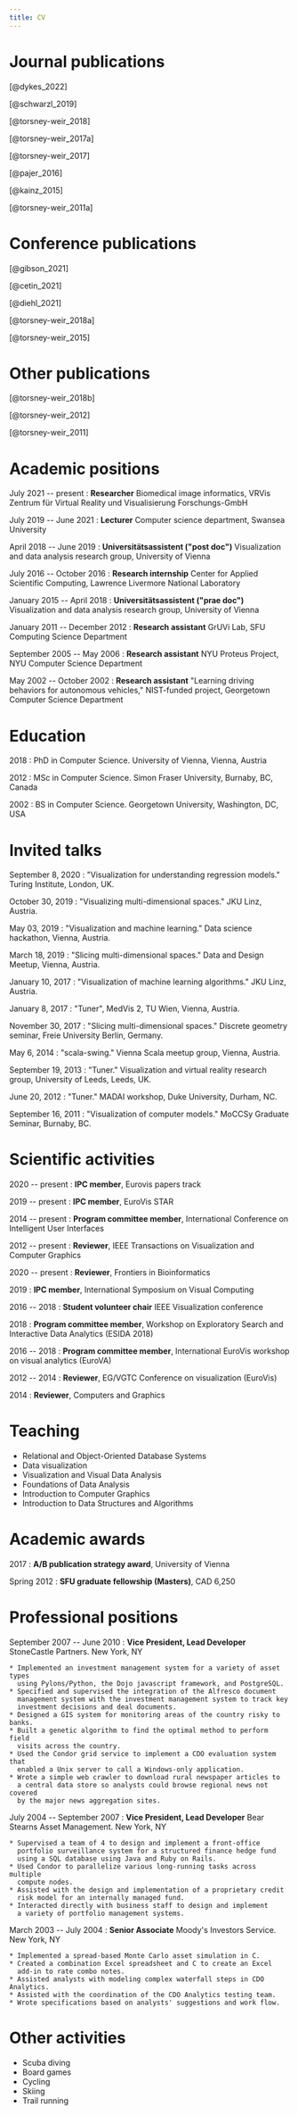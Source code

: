 ```yaml
---
title: CV
---
```


# Journal publications

[@dykes_2022]

[@schwarzl_2019]

[@torsney-weir_2018]

[@torsney-weir_2017a]

[@torsney-weir_2017]

[@pajer_2016]

[@kainz_2015]

[@torsney-weir_2011a]

# Conference publications

[@gibson_2021]

[@cetin_2021]

[@diehl_2021]

[@torsney-weir_2018a]

[@torsney-weir_2015]

# Other publications

[@torsney-weir_2018b]

[@torsney-weir_2012]

[@torsney-weir_2011]

# Academic positions

July 2021 -- present
: **Researcher** Biomedical image informatics, VRVis Zentrum für Virtual Reality und Visualisierung Forschungs-GmbH

July 2019 -- June 2021
: **Lecturer** Computer science department, Swansea University

April 2018 -- June 2019
: **Universitätsassistent ("post doc")** Visualization and data analysis research group, University of Vienna

July 2016 -- October 2016
: **Research internship**  Center for Applied Scientific Computing, Lawrence Livermore National Laboratory

January 2015 -- April 2018
: **Universitätsassistent ("prae doc")** Visualization and data analysis research group, University of Vienna

January 2011 -- December 2012
: **Research assistant** GrUVi Lab, SFU Computing Science Department

September 2005 -- May 2006
: **Research assistant** NYU Proteus Project, NYU Computer Science Department

May 2002 -- October 2002
: **Research assistant** "Learning driving behaviors for autonomous vehicles," NIST-funded project, Georgetown Computer Science Department

# Education

2018
: PhD in Computer Science. University of Vienna, Vienna, Austria

2012
: MSc in Computer Science. Simon Fraser University, Burnaby, BC, Canada

2002
: BS in Computer Science. Georgetown University, Washington, DC, USA

# Invited talks

September 8, 2020
: "Visualization for understanding regression models." Turing Institute, London, UK.

October 30, 2019
: "Visualizing multi-dimensional spaces." JKU Linz, Austria.

May 03, 2019
: "Visualization and machine learning." Data science hackathon, Vienna, Austria.

March 18, 2019
: "Slicing multi-dimensional spaces." Data and Design Meetup, Vienna, Austria.

January 10, 2017
: "Visualization of machine learning algorithms." JKU Linz, Austria.

January 8, 2017
: "Tuner", MedVis 2, TU Wien, Vienna, Austria.

November 30, 2017
: "Slicing multi-dimensional spaces."
  Discrete geometry seminar, Freie University Berlin, Germany.

May 6, 2014
: "scala-swing." Vienna Scala meetup group, Vienna, Austria.

September 19, 2013
: "Tuner." Visualization and virtual reality research group, 
  University of Leeds, Leeds, UK.

June 20, 2012
: "Tuner." MADAI workshop, Duke University, Durham, NC.

September 16, 2011
: "Visualization of computer models." MoCCSy Graduate Seminar, Burnaby, BC.

# Scientific activities

2020 -- present
: **IPC member**, Eurovis papers track

2019 -- present
: **IPC member**, EuroVis STAR

2014 -- present
: **Program committee member**, International Conference on Intelligent User Interfaces

2012 -- present
: **Reviewer**, IEEE Transactions on Visualization and Computer Graphics

2020 -- present
: **Reviewer**, Frontiers in Bioinformatics

2019
: **IPC member**, International Symposium on Visual Computing

2016 -- 2018
: **Student volunteer chair** IEEE Visualization conference

2018
: **Program committee member**, Workshop on Exploratory Search and Interactive Data Analytics (ESIDA 2018) 

2016 -- 2018
: **Program committee member**, International EuroVis workshop on visual analytics (EuroVA)

2012 -- 2014
: **Reviewer**, EG/VGTC Conference on visualization (EuroVis)

2014
: **Reviewer**, Computers and Graphics

# Teaching

* Relational and Object-Oriented Database Systems
* Data visualization
* Visualization and Visual Data Analysis
* Foundations of Data Analysis
* Introduction to Computer Graphics
* Introduction to Data Structures and Algorithms

# Academic awards
2017
: **A/B publication strategy award**, University of Vienna

Spring 2012
: **SFU graduate fellowship (Masters)**, CAD 6,250

# Professional positions

September 2007 -- June 2010
: **Vice President, Lead Developer** StoneCastle Partners. New York, NY

    * Implemented an investment management system for a variety of asset types
      using Pylons/Python, the Dojo javascript framework, and PostgreSQL.
    * Specified and supervised the integration of the Alfresco document 
      management system with the investment management system to track key 
      investment decisions and deal documents.
    * Designed a GIS system for monitoring areas of the country risky to banks.
    * Built a genetic algorithm to find the optimal method to perform field 
      visits across the country.
    * Used the Condor grid service to implement a CDO evaluation system that 
      enabled a Unix server to call a Windows-only application.
    * Wrote a simple web crawler to download rural newspaper articles to 
      a central data store so analysts could browse regional news not covered 
      by the major news aggregation sites.

July 2004 -- September 2007
: **Vice President, Lead Developer** Bear Stearns Asset Management. New York, NY

    * Supervised a team of 4 to design and implement a front-office 
      portfolio surveillance system for a structured finance hedge fund 
      using a SQL database using Java and Ruby on Rails.
    * Used Condor to parallelize various long-running tasks across multiple 
      compute nodes.
    * Assisted with the design and implementation of a proprietary credit 
      risk model for an internally managed fund.
    * Interacted directly with business staff to design and implement 
      a variety of portfolio management systems.

March 2003 -- July 2004
: **Senior Associate** Moody's Investors Service. New York, NY 

    * Implemented a spread-based Monte Carlo asset simulation in C.
    * Created a combination Excel spreadsheet and C to create an Excel 
      add-in to rate combo notes.
    * Assisted analysts with modeling complex waterfall steps in CDO Analytics.
    * Assisted with the coordination of the CDO Analytics testing team.
    * Wrote specifications based on analysts' suggestions and work flow.

# Other activities

*  Scuba diving
*  Board games
*  Cycling
*  Skiing
*  Trail running

